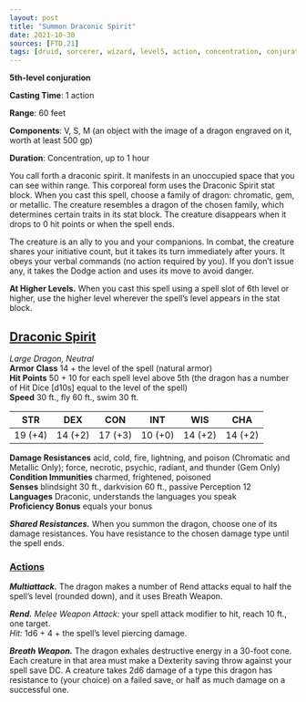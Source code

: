 ```yaml
---
layout: post
title: "Summon Draconic Spirit"
date: 2021-10-30
sources: [FTD.21]
tags: [druid, sorcerer, wizard, level5, action, concentration, conjuration]
---
```


**5th-level conjuration**

**Casting Time**: 1 action

**Range**: 60 feet

**Components**: V, S, M (an object with the image of a dragon engraved on it, worth at least 500 gp)

**Duration**: Concentration, up to 1 hour

You call forth a draconic spirit. It manifests in an unoccupied space that you can see within range. This corporeal form uses the Draconic Spirit stat block. When you cast this spell, choose a family of dragon: chromatic, gem, or metallic. The creature resembles a dragon of the chosen family, which determines certain traits in its stat block. The creature disappears when it drops to 0 hit points or when the spell ends.

The creature is an ally to you and your companions. In combat, the creature shares your initiative count, but it takes its turn immediately after yours. It obeys your verbal commands (no action required by you). If you don’t issue any, it takes the Dodge action and uses its move to avoid danger.

**At Higher Levels.** When you cast this spell using a spell slot of 6th level or higher, use the higher level wherever the spell’s level appears in the stat block.

## <u>Draconic Spirit</u>

*Large Dragon, Neutral*  
**Armor Class** 14 + the level of the spell (natural armor)  
**Hit Points** 50 + 10 for each spell level above 5th (the dragon has a number of Hit Dice \[d10s\] equal to the level of the spell)  
**Speed** 30 ft., fly 60 ft., swim 30 ft.

| STR   | DEX   | CON   | INT   | WIS   | CHA   |
|:-----:|:-----:|:-----:|:-----:|:-----:|:-----:|
|19 (+4)|14 (+2)|17 (+3)|10 (+0)|14 (+2)|14 (+2)|

**Damage Resistances** acid, cold, fire, lightning, and poison (Chromatic and Metallic Only); force, necrotic, psychic, radiant, and thunder (Gem Only)  
**Condition Immunities** charmed, frightened, poisoned  
**Senses** blindsight 30 ft., darkvision 60 ft., passive Perception 12  
**Languages** Draconic, understands the languages you speak  
**Proficiency Bonus** equals your bonus 

***Shared Resistances.*** When you summon the dragon, choose one of its damage resistances. You have resistance to the chosen damage type until the spell ends.

### <u>Actions</u>
***Multiattack.*** The dragon makes a number of Rend attacks equal to half the spell’s level (rounded down), and it uses Breath Weapon.

***Rend.*** *Melee Weapon Attack:* your spell attack modifier to hit, reach 10 ft., one target.  
*Hit:* 1d6 + 4 + the spell’s level piercing damage.

***Breath Weapon.*** The dragon exhales destructive energy in a 30-foot cone. Each creature in that area must make a Dexterity saving throw against your spell save DC. A creature takes 2d6 damage of a type this dragon has resistance to (your choice) on a failed save, or half as much damage on a successful one.
